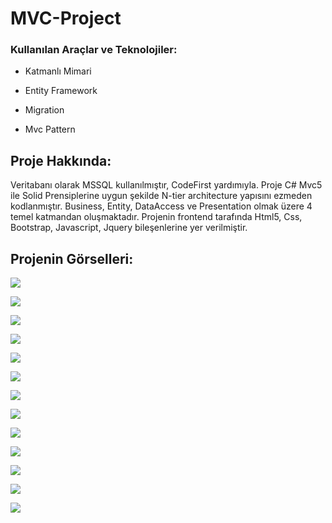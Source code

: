 # MVC-Project
### Kullanılan Araçlar ve Teknolojiler:

- Katmanlı Mimari
  
-  Entity Framework
  
-  Migration
  
-  Mvc Pattern

## Proje Hakkında:
Veritabanı olarak MSSQL kullanılmıştır, CodeFirst yardımıyla. Proje C# Mvc5 ile Solid Prensiplerine uygun şekilde N-tier architecture yapısını ezmeden kodlanmıştır. Business, Entity, DataAccess ve Presentation olmak üzere 4 temel katmandan oluşmaktadır. Projenin frontend tarafında Html5, Css, Bootstrap, Javascript, Jquery bileşenlerine yer verilmiştir. 

## Projenin Görselleri:
![](MvcProjeCamp/MvcProjeCamp/SS/g1.png)

![](MvcProjeCamp/MvcProjeCamp/SS/g2.png)

![](MvcProjeCamp/MvcProjeCamp/SS/g4.png)

![](MvcProjeCamp/MvcProjeCamp/SS/g9.png)

![](MvcProjeCamp/MvcProjeCamp/SS/g5.png)

![](MvcProjeCamp/MvcProjeCamp/SS/g6.png)

![](MvcProjeCamp/MvcProjeCamp/SS/g7.png)

![](MvcProjeCamp/MvcProjeCamp/SS/g8.png)

![](MvcProjeCamp/MvcProjeCamp/SS/g10.png)

![](MvcProjeCamp/MvcProjeCamp/SS/g11.png)

![](MvcProjeCamp/MvcProjeCamp/SS/g12.png)

![](MvcProjeCamp/MvcProjeCamp/SS/g13.png)

![](MvcProjeCamp/MvcProjeCamp/SS/g14.png)




